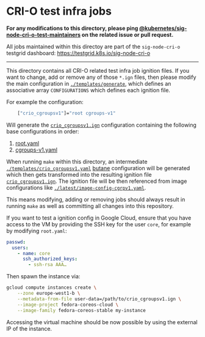 # CRI-O test infra jobs

**For any modifications to this directory, please ping
[@kubernetes/sig-node-cri-o-test-maintainers](https://github.com/orgs/kubernetes/teams/sig-node-cri-o-test-maintainers)
on the related issue or pull request.**

All jobs maintained within this directoy are part of the `sig-node-cri-o`
testgrid dashboard: https://testgrid.k8s.io/sig-node-cri-o

---

This directory contains all CRI-O related test infra job ignition files. If you
want to change, add or remove any of those `*.ign` files, then please modify the
main configuration in [`./templates/generate`](./templates/generate), which
defines an associative array `CONFIGURATIONS` which defines each ignition file.

For example the configuration:

```bash
    ["crio_cgroupsv1"]="root cgroups-v1"
```

Will generate the [`crio_cgroupsv1.ign`](./crio_cgroupsv1.ign) configuration
containing the following base configurations in order:

1. [root.yaml](./templates/base/root.yaml)
1. [cgroups-v1.yaml](./templates/base/cgroups-v1.yaml)

When running `make` within this directory, an intermediate
[`./templates/crio_cgroupsv1.yaml`](./templates/crio_cgroupsv1.yaml)
[butane](https://coreos.github.io/butane) configuration will be generated which
then gets transformed into the resulting ignition file
[`crio_cgroupsv1.ign`](./crio_cgroupsv1.ign).
The ignition file will be then referenced from image configurations like
[`./latest/image-config-cgrpv1.yaml`](./latest/image-config-cgrpv1.yaml).

This means modifying, adding or removing jobs should always result in running
`make` as well as committing all changes into this repository.

If you want to test a ignition config in Google Cloud, ensure that you have
access to the VM by providing the SSH key for the user `core`, for example by
modifying `root.yaml`:

```yaml
passwd:
  users:
    - name: core
      ssh_authorized_keys:
        - ssh-rsa AAA…
```

Then spawn the instance via:

```sh
gcloud compute instances create \
    --zone europe-west1-b \
    --metadata-from-file user-data=/path/to/crio_cgroupsv1.ign \
    --image-project fedora-coreos-cloud \
    --image-family fedora-coreos-stable my-instance
```

Accessing the virtual machine should be now possible by using the external IP of
the instance.
